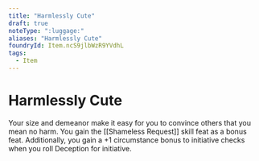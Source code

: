 ```yaml
---
title: "Harmlessly Cute"
draft: true
noteType: ":luggage:"
aliases: "Harmlessly Cute"
foundryId: Item.ncS9jlbWzR9YVdhL
tags:
  - Item
---
```


# Harmlessly Cute

Your size and demeanor make it easy for you to convince others that you mean no harm. You gain the [[Shameless Request]] skill feat as a bonus feat. Additionally, you gain a +1 circumstance bonus to initiative checks when you roll Deception for initiative.

